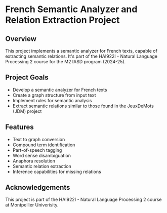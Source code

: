 # French Semantic Analyzer and Relation Extraction Project

## Overview

This project implements a semantic analyzer for French texts, capable of extracting semantic relations. It's part of the HAI922I - Natural Language Processing 2 course for the M2 IASD program (2024-25).

## Project Goals

- Develop a semantic analyzer for French texts
- Create a graph structure from input text
- Implement rules for semantic analysis
- Extract semantic relations similar to those found in the JeuxDeMots (JDM) project

## Features

- Text to graph conversion
- Compound term identification
- Part-of-speech tagging
- Word sense disambiguation
- Anaphora resolution
- Semantic relation extraction
- Inference capabilities for missing relations

## Acknowledgements

This project is part of the HAI922I - Natural Language Processing 2 course at Montpellier Univerisity.
